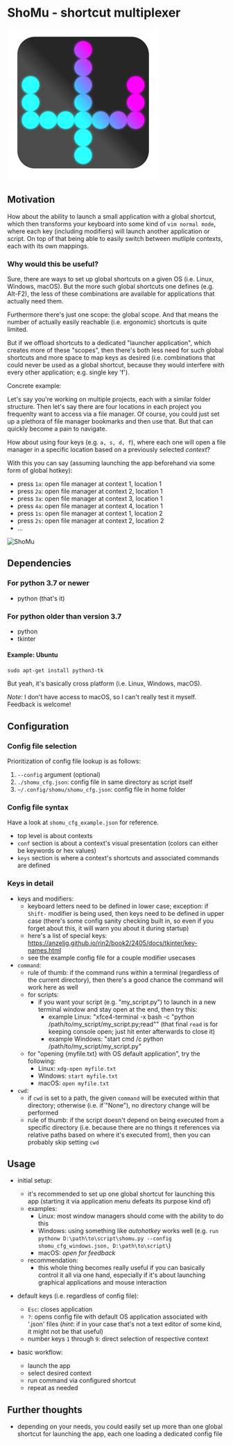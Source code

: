 # ShoMu - shortcut multiplexer

<img src="resources/shomu.png" alt="ShoMu" width="350" height="350">

## Motivation
How about the ability to launch a small application with a global shortcut, which then transforms your keyboard 
into some kind of `vim normal mode`, where each key (including modifiers) will launch another application or script.
On top of that being able to easily switch between mutliple contexts, each with its own mappings.

### Why would this be useful?

Sure, there are ways to set up global shortcuts on a given OS (i.e. Linux, Windows, macOS).
But the more such global shortcuts one defines (e.g. Alt-F2), the less of these combinations are available for applications that actually need them.

Furthermore there's just one scope: the global scope. 
And that means the number of actually easily reachable (i.e. ergonomic) shortcuts is quite limited.

But if we offload shortcuts to a dedicated "launcher application", which creates more of these "scopes", then there's both less need for such global shortcuts and more space to map keys as desired (i.e. combinations that could never be used as a global shortcut, because they would interfere with every other application; e.g. single key 'f').

Concrete example:

Let's say you're working on multiple projects, each with a similar folder structure.
Then let's say there are four locations in each project you frequenlty want to access via a file manager.
Of course, you could just set up a plethora of file manager bookmarks and then use that.
But that can quickly become a pain to navigate.

How about using four keys (e.g. `a, s, d, f`), where each one will open a file manager in a specific location based on a previously selected *context*?

With this you can say (assuming launching the app beforehand via some form of global hotkey):
- press `1a`: open file manager at context 1, location 1
- press `2a`: open file manager at context 2, location 1
- press `3a`: open file manager at context 3, location 1
- press `4a`: open file manager at context 4, location 1
- press `1s`: open file manager at context 1, location 2
- press `2s`: open file manager at context 2, location 2
- ...

![ShoMu](resources/ShoMu__example.png)

## Dependencies
### For python 3.7 or newer
- python (that's it)
### For python older than version 3.7
- python
- tkinter

#### Example: Ubuntu
`sudo apt-get install python3-tk`

But yeah, it's basically cross platform (i.e. Linux, Windows, macOS).

_Note:_ I don't have access to macOS, so I can't really test it myself. Feedback is welcome!


## Configuration
### Config file selection
Prioritization of config file lookup is as follows:
1) `--config` argument (optional)
2) `./shomu_cfg.json`: config file in same directory as script itself
3) `~/.config/shomu/shomu_cfg.json`: config file in home folder


### Config file syntax
Have a look at `shomu_cfg_example.json` for reference.

- top level is about contexts
- `conf` section is about a context's visual presentation (colors can either be keywords or hex values) 
- `keys` section is where a context's shortcuts and associated commands are defined

### Keys in detail
- keys and modifiers:
    - keyboard letters need to be defined in lower case; exception: if `Shift-` modifier is being used, then keys need to be defined in upper case (there's some config sanity checking built in, so even if you forget about this, it will warn you about it during startup)
    - here's a list of special keys: https://anzeljg.github.io/rin2/book2/2405/docs/tkinter/key-names.html
    - see the example config file for a couple modifier usecases
- `command`:
    - rule of thumb: if the command runs within a terminal (regardless of the current directory), then there's a good chance the command will work here as well
    - for scripts:
        - if you want your script (e.g. "my_script.py") to launch in a new terminal window and stay open at the end, then try this:
            -  example Linux: "xfce4-terminal -x bash -c \"python /path/to/my_script/my_script.py;read\"" (that final `read` is for keeping console open; just hit enter afterwards to close it)
            -  example Windows: "start cmd /c python /path/to/my_script/my_script.py"
    - for "opening {myfile.txt} with OS default application", try the following:
        - Linux: `xdg-open myfile.txt`
        - Windows: `start myfile.txt`
        - macOS: `open myfile.txt`
- `cwd`:
    - if `cwd` is set to a path, the given `command` will be executed within that directory; otherwise (i.e. if`"None"), no directory change will be performed
    - rule of thumb: if the script doesn't depend on being executed from a specific directory (i.e. because there are no things it references via relative paths based on where it's executed from), then you can probably skip setting `cwd`


## Usage
- initial setup:
    - it's recommended to set up one global shortcut for launching this app (starting it via application menu defeats its purpose kind of)
    - examples:
        - Linux: most window managers should come with the ability to do this
        - Windows: using something like _autohotkey_ works well (e.g. `run pythonw D:\path\to\script\shomu.py --config shomu_cfg_windows.json, D:\path\to\script\`)
        - macOS: _open for feedback_
    - recommendation:
        - this whole thing becomes really useful if you can basically control it all via one hand, especially if it's about launching graphical applications and mouse interaction

- default keys (i.e. regardless of config file):
    - `Esc`: closes application
    - `?`: opens config file with default OS application associated with '.json' files (_hint_: if in your case that's not a text editor of some kind, it might not be that useful)
    - number keys `1` through `9`: direct selection of respective context

- basic workflow:
    - launch the app
    - select desired context
    - run command via configured shortcut
    - repeat as needed

## Further thoughts
- depending on your needs, you could easily set up more than one global shortcut for launching the app, each one loading a dedicated config file
